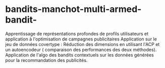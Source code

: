 # bandits-manchot-multi-armed-bandit-
  Apprentissage de représentations profondes de profils utilisateurs et application à l'optimisation de campagnes publicitaires 
Application sur le jeu de données covertype : Réduction des dimensions en utilisant l'ACP et un autoencodeur ( comparaison des 
performances des deux méthodes).
Application de l'algo des bandits contextuels sur les données générées pour la recommandation des publicités.
